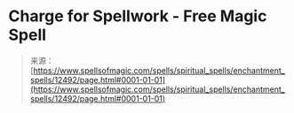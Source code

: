 <!--yml
category: 未分类
date: 2024-06-12 18:50:15
-->

# Charge for Spellwork - Free Magic Spell

> 来源：[https://www.spellsofmagic.com/spells/spiritual_spells/enchantment_spells/12492/page.html#0001-01-01](https://www.spellsofmagic.com/spells/spiritual_spells/enchantment_spells/12492/page.html#0001-01-01)